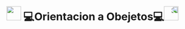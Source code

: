 <h1 align="center"><img src="https://media.giphy.com/media/3oKIPkHXpUP8lIO0AU/giphy.gif" height="38" /> 💻Orientacion a Obejetos💻<img style="transform:scaleX(-1);" src="https://media.giphy.com/media/3oKIPkHXpUP8lIO0AU/giphy.gif" height="38" /></h1>
